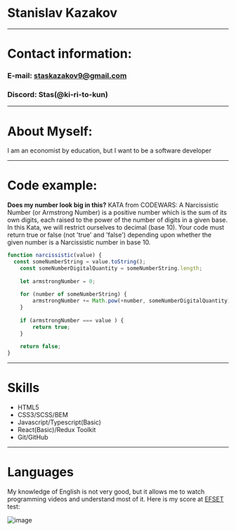 # Stanislav Kazakov
***
# Contact information:
### E-mail: staskazakov9@gmail.com
### Discord: Stas(@ki-ri-to-kun)

***
# About Myself:
I am an economist by education, but I want to be a software developer

****
# Code example:


**Does my number look big in this?** KATA from CODEWARS: A Narcissistic Number (or Armstrong Number) is a positive number which is the sum of its own digits, each raised to the power of the number of digits in a given base. In this Kata, we will restrict ourselves to decimal (base 10). Your code must return true or false (not 'true' and 'false') depending upon whether the given number is a Narcissistic number in base 10.
```javascript
function narcissistic(value) {
  const someNumberString = value.toString();
	const someNumberDigitalQuantity = someNumberString.length;
  
	let armstrongNumber = 0;
  
	for (number of someNumberString) {
		armstrongNumber += Math.pow(+number, someNumberDigitalQuantity);
	}
  
	if (armstrongNumber === value ) {
		return true;
	}
  
	return false;
}
```
***
# Skills
* HTML5
* CSS3/SCSS/BEM
* Javascript/Typescript(Basic)
* React(Basic)/Redux Toolkit
* Git/GitHub

***
#  Languages 
My knowledge of English is not very good, but it allows me to watch programming videos and understand most of it. Here is my score at [EFSET](https://www.efset.org/quick-check/) test: 

![image](https://ki-ri-to-kun.github.io/rsschool-cv/efsetEnglish.jpg)